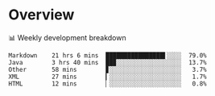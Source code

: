 # Overview

📊 Weekly development breakdown

```text
Markdown    21 hrs 6 mins  ████████████████▌░░░░  79.0%
Java        3 hrs 40 mins  ██▉░░░░░░░░░░░░░░░░░░  13.7%
Other       58 mins        ▊░░░░░░░░░░░░░░░░░░░░   3.7%
XML         27 mins        ▎░░░░░░░░░░░░░░░░░░░░   1.7%
HTML        12 mins        ▏░░░░░░░░░░░░░░░░░░░░   0.8%
```